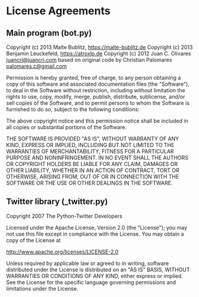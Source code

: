 License Agreements
==================

Main program (bot.py)
---------------------

Copyright (c) 2013 Malte Bublitz, https://malte-bublitz.de
Copyright (c) 2013 Benjamin Leuckefeld, https://atroxlp.de
Copyright (c) 2012 Juan C. Olivares <juancri@juancri.com>
based on original code by Christian Palomares <palomares.c@gmail.com>
 
Permission is hereby granted, free of charge, to any
person obtaining a copy of this software and associated
documentation files (the "Software"), to deal in the
Software without restriction, including without limitation
the rights to use, copy, modify, merge, publish,
distribute, sublicense, and/or sell copies of the
Software, and to permit persons to whom the Software is
furnished to do so, subject to the following conditions:

The above copyright notice and this permission notice
shall be included in all copies or substantial portions of
the Software.

THE SOFTWARE IS PROVIDED "AS IS", WITHOUT WARRANTY OF ANY
KIND, EXPRESS OR IMPLIED, INCLUDING BUT NOT LIMITED TO THE
WARRANTIES OF MERCHANTABILITY, FITNESS FOR A PARTICULAR
PURPOSE AND NONINFRINGEMENT. IN NO EVENT SHALL THE AUTHORS
OR COPYRIGHT HOLDERS BE LIABLE FOR ANY CLAIM, DAMAGES OR
OTHER LIABILITY, WHETHER IN AN ACTION OF CONTRACT, TORT OR
OTHERWISE, ARISING FROM, OUT OF OR IN CONNECTION WITH THE
SOFTWARE OR THE USE OR OTHER DEALINGS IN THE SOFTWARE.

Twitter library (\_twitter.py)
-----------------------------

Copyright 2007 The Python-Twitter Developers

Licensed under the Apache License, Version 2.0 (the "License");
you may not use this file except in compliance with the License.
You may obtain a copy of the License at

http://www.apache.org/licenses/LICENSE-2.0

Unless required by applicable law or agreed to in writing, software
distributed under the License is distributed on an "AS IS" BASIS,
WITHOUT WARRANTIES OR CONDITIONS OF ANY KIND, either express or implied.
See the License for the specific language governing permissions and
limitations under the License.

<!-- vim:set ft=markdown: -->

